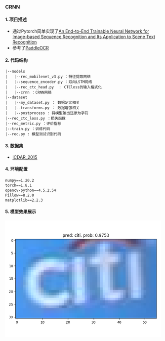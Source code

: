 ### CRNN
#### 1. 项目描述
- 通过Pytorch简单实现了[An End-to-End Trainable Neural Network for Image-based Sequence Recognition and Its Application to Scene Text Recognition](https://arxiv.org/pdf/1507.05717v1.pdf)
- 参考了[PaddleOCR](https://github.com/PaddlePaddle/PaddleOCR)

#### 2. 代码结构
```
|--models
|   |--rec_mobilenet_v3.py ：特征提取网络
|   |--sequence_encoder.py ：双向LSTM网络
|   |--rec_ctc_head.py  ： CTCloss的输入格式化
|   |--crnn ：CRNN网络
|--dataset
|   |--my_dataset.py ： 数据定义相关
|   |--transforms.py ： 数据增强相关
|   |--postprocess : 将模型输出还原为字符
|--rec_ctc_loss.py ：损失函数
|--rec_metric.py ：评价指标
|--train.py ：训练代码
|--rec.py : 模型测试识别代码
```

#### 3. 数据集
- [ICDAR_2015](https://rrc.cvc.uab.es/?ch=4&com=downloads)

#### 4. 环境配置
```
numpy==1.20.2
torch==1.8.1
opencv-python==4.5.2.54
Pillow==8.2.0
matplotlib==2.2.3
```

#### 5. 模型效果展示
![](./pred.png) 